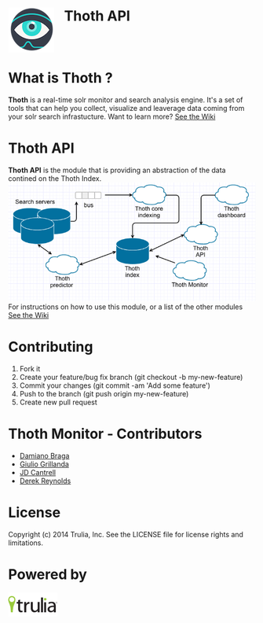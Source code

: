 <img align="left" src="img/thoth.png?raw=true">  &nbsp;&nbsp; Thoth API
======================
<br><br>

What is Thoth ?
=====================
**Thoth** is a real-time solr monitor and search analysis engine. It's a set of tools that can help you collect, visualize and leaverage data coming from your solr search infrastucture.
Want to learn more? [See the Wiki](https://github.com/trulia/thoth/wiki)

Thoth API
======================
**Thoth API** is the module that is providing an abstraction of the data contined on the Thoth Index.
<img src="img/thoth-api-schema.png?raw=true"> <br>
For instructions on how to use this module, or a list of the other modules [See the Wiki](https://github.com/trulia/thoth-api/wiki)

Contributing
=======================
1. Fork it
2. Create your feature/bug fix branch (git checkout -b my-new-feature)
3. Commit your changes (git commit -am 'Add some feature')
4. Push to the branch (git push origin my-new-feature)
5. Create new pull request

Thoth Monitor - Contributors
=======================
- [Damiano Braga](https://github.com/dbraga)
- [Giulio Grillanda](https://github.com/ingiulio)
- [JD Cantrell](https://github.com/jdcantrell)
- [Derek Reynolds](https://github.com/derekr)

License
=============
Copyright (c) 2014 Trulia, Inc. See the LICENSE file for license rights and limitations.

Powered by
=============
<img align="left" src="img/powered-trulia-black.png?raw=true">
